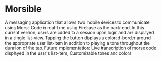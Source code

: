 # Morsible
A messaging application that allows two mobile devices to communicate using Morse Code in real-time using Firebase as the back-end.
In this current version, users are added to a session upon login and are displayed in a single list-view. Tapping the button displays a colored-border around the appropriate user list-item in addition to playing a tone throughout the duration of the tap.
Future implementation:
Live transcription of morse code displayed in the user's list-item, 
Customizable tones and colors.
